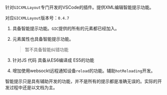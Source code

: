 针对`GICXMLLayout`专门开发的VSCode的插件。提供XML编辑智能提示功能。

对应`GICXMLLayout`版本号：`0.4.7`

1. 具备智能提示功能。`GIC`提供的所有的元素都已经加入。
2. 元素属性也具备智能提示功能。
    > 暂不具备智能纠错功能

3. 针对JS 代码 具备从ES6编译成 ES5的功能
4. 增加使用websockt远程通知设备`reload`的功能。辅助`hotReloading`开发。

智能提示只是具有辅助开发的功能，并不是所有的提示都是准确无误的。实际的开发过程中还是以文档为主。